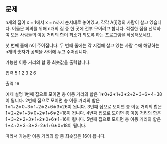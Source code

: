 ## 문제

n개의 집이 x = 1에서 x = n까지 순서대로 놓여있고, 각각 A[i]명의 사람이 살고 있습니다.
이들은 회의를 위해 n개의 집 중 한 곳에 전부 모이려고 합니다.
적절한 집을 선택하여 모든 사람들의 이동 거리의 합이 최소가 되도록 하는 프로그램을 작성해보세요.

첫 번째 줄에 n이 주어집니다.
두 번째 줄에는 각 지점에 살고 있는 사람 수에 해당하는 n개의 숫자가 공백을 사이에 두고 주어집니다.

가능한 이동 거리의 합 중 최솟값을 출력합니다.

입력
5
1 2 3 2 6

출력
16


예제 설명
1번째 집으로 모이면 총 이동 거리의 합은 1∗0+2∗1+3∗2+2∗3+6∗4=38이 됩니다.
2번째 집으로 모이면 총 이동 거리의 합은 1∗1+2∗0+3∗1+2∗2+6∗3=26이 됩니다.
3번째 집으로 모이면 총 이동 거리의 합은 1∗2+2∗1+3∗0+2∗1+6∗2=18이 됩니다.
4번째 집으로 모이면 총 이동 거리의 합은 1∗3+2∗2+3∗1+2∗0+6∗1=16이 됩니다.
5번째 집으로 모이면 총 이동 거리의 합은 1∗4+2∗3+3∗2+2∗1+6∗0=18이 됩니다.

따라서 가능한 이동 거리의 합 중 최솟값은 16이 됩니다.